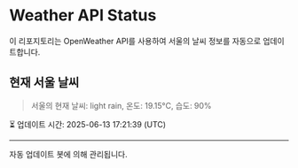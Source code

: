 
# Weather API Status

이 리포지토리는 OpenWeather API를 사용하여 서울의 날씨 정보를 자동으로 업데이트합니다.

## 현재 서울 날씨
> 서울의 현재 날씨: light rain, 온도: 19.15°C, 습도: 90%

⏳ 업데이트 시간: 2025-06-13 17:21:39 (UTC)

---
자동 업데이트 봇에 의해 관리됩니다.
